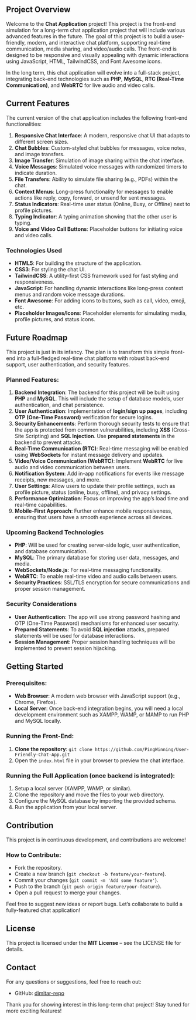 ## Project Overview

Welcome to the **Chat Application** project! This project is the front-end simulation for a long-term chat application project that will include various advanced features in the future. The goal of this project is to build a user-friendly, modern, and interactive chat platform, supporting real-time communication, media sharing, and video/audio calls. The front-end is designed to be responsive and visually appealing with dynamic interactions using JavaScript, HTML, TailwindCSS, and Font Awesome icons.

In the long term, this chat application will evolve into a full-stack project, integrating back-end technologies such as **PHP**, **MySQL**, **RTC (Real-Time Communication)**, and **WebRTC** for live audio and video calls.

## Current Features

The current version of the chat application includes the following front-end functionalities:

1. **Responsive Chat Interface**: A modern, responsive chat UI that adapts to different screen sizes.
2. **Chat Bubbles**: Custom-styled chat bubbles for messages, voice notes, and image transfers.
3. **Image Transfer**: Simulation of image sharing within the chat interface.
4. **Voice Messages**: Simulated voice messages with randomized timers to indicate duration.
5. **File Transfers**: Ability to simulate file sharing (e.g., PDFs) within the chat.
6. **Context Menus**: Long-press functionality for messages to enable actions like reply, copy, forward, or unsend for sent messages.
7. **Status Indicators**: Real-time user status (Online, Busy, or Offline) next to profile pictures.
8. **Typing Indicator**: A typing animation showing that the other user is typing.
9. **Voice and Video Call Buttons**: Placeholder buttons for initiating voice and video calls.

### Technologies Used

- **HTML5**: For building the structure of the application.
- **CSS3**: For styling the chat UI.
- **TailwindCSS**: A utility-first CSS framework used for fast styling and responsiveness.
- **JavaScript**: For handling dynamic interactions like long-press context menus and random voice message durations.
- **Font Awesome**: For adding icons to buttons, such as call, video, emoji, etc.
- **Placeholder Images/Icons**: Placeholder elements for simulating media, profile pictures, and status icons.

## Future Roadmap

This project is just in its infancy. The plan is to transform this simple front-end into a full-fledged real-time chat platform with robust back-end support, user authentication, and security features.

### Planned Features:
1. **Backend Integration**: The backend for this project will be built using **PHP** and **MySQL**. This will include the setup of database models, user authentication, and chat persistence.
2. **User Authentication**: Implementation of **login/sign up pages**, including **OTP (One-Time Password)** verification for secure logins.
3. **Security Enhancements**: Perform thorough security tests to ensure that the app is protected from common vulnerabilities, including **XSS** (Cross-Site Scripting) and **SQL Injection**. Use **prepared statements** in the backend to prevent attacks.
4. **Real-Time Communication (RTC)**: Real-time messaging will be enabled using **WebSockets** for instant message delivery and updates.
5. **Video/Voice Communication (WebRTC)**: Implement **WebRTC** for live audio and video communication between users.
6. **Notification System**: Add in-app notifications for events like message receipts, new messages, and more.
7. **User Settings**: Allow users to update their profile settings, such as profile picture, status (online, busy, offline), and privacy settings.
8. **Performance Optimization**: Focus on improving the app’s load time and real-time capabilities.
9. **Mobile-First Approach**: Further enhance mobile responsiveness, ensuring that users have a smooth experience across all devices.

### Upcoming Backend Technologies
- **PHP**: Will be used for creating server-side logic, user authentication, and database communication.
- **MySQL**: The primary database for storing user data, messages, and media.
- **WebSockets/Node.js**: For real-time messaging functionality.
- **WebRTC**: To enable real-time video and audio calls between users.
- **Security Practices**: SSL/TLS encryption for secure communications and proper session management.

### Security Considerations
- **User Authentication**: The app will use strong password hashing and OTP (One-Time Password) mechanisms for enhanced user security.
- **Prepared Statements**: To avoid **SQL injection** attacks, prepared statements will be used for database interactions.
- **Session Management**: Proper session handling techniques will be implemented to prevent session hijacking.

## Getting Started

### Prerequisites:
- **Web Browser**: A modern web browser with JavaScript support (e.g., Chrome, Firefox).
- **Local Server**: Once back-end integration begins, you will need a local development environment such as XAMPP, WAMP, or MAMP to run PHP and MySQL locally.

### Running the Front-End:
1. **Clone the repository**: `git clone https://github.com/PingWinning/User-Friendly-Chat-App.git`
2. Open the `index.html` file in your browser to preview the chat interface.

### Running the Full Application (once backend is integrated):
1. Setup a local server (XAMPP, WAMP, or similar).
2. Clone the repository and move the files to your web directory.
3. Configure the MySQL database by importing the provided schema.
4. Run the application from your local server.

## Contribution

This project is in continuous development, and contributions are welcome!

### How to Contribute:
- Fork the repository.
- Create a new branch (`git checkout -b feature/your-feature`).
- Commit your changes (`git commit -m 'Add some feature'`).
- Push to the branch (`git push origin feature/your-feature`).
- Open a pull request to merge your changes.

Feel free to suggest new ideas or report bugs. Let’s collaborate to build a fully-featured chat application!

## License

This project is licensed under the **MIT License** – see the LICENSE file for details.

## Contact

For any questions or suggestions, feel free to reach out:  
- GitHub: [dimitar-repo](https://github.com/PingWinning/User-Friendly-Chat-App.git)

Thank you for showing interest in this long-term chat project! Stay tuned for more exciting features!